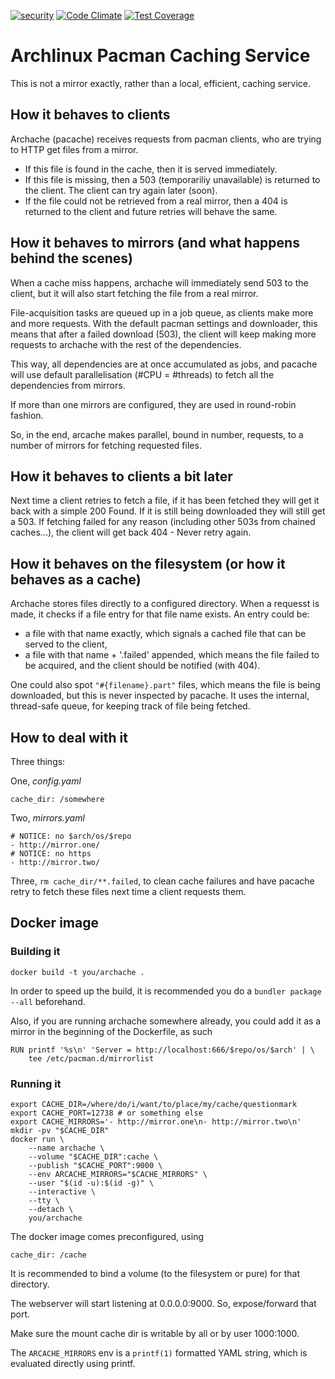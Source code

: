 [![security](https://hakiri.io/github/mouchtaris/pacache/master.svg)](https://hakiri.io/github/mouchtaris/pacache/master)
[![Code Climate](https://codeclimate.com/github/mouchtaris/pacache/badges/gpa.svg)](https://codeclimate.com/github/mouchtaris/pacache)
[![Test Coverage](https://codeclimate.com/github/mouchtaris/pacache/badges/coverage.svg)](https://codeclimate.com/github/mouchtaris/pacache/coverage)

# Archlinux Pacman Caching Service


This is not a mirror exactly, rather than a local, efficient, caching
service.

## How it behaves to clients

Archache (pacache) receives requests from pacman clients, who are
trying to HTTP get files from a mirror.

* If this file is found in the cache, then it is served immediately.
* If this file is missing, then a 503 (temporariliy unavailable) is
  returned to the client. The client can try again later (soon).
* If the file could not be retrieved from a real mirror, then a 404 is
  returned to the client and future retries will behave the same.

## How it behaves to mirrors (and what happens behind the scenes)

When a cache miss happens, archache will immediately send 503 to the
client, but it will also start fetching the file from a real mirror.

File-acquisition tasks are queued up in a job queue, as clients make
more and more requests. With the default pacman settings and
downloader, this means that after a failed download (503), the client
will keep making more requests to archache with the rest of the
dependencies.

This way, all dependencies are at once accumulated as jobs, and pacache
will use default parallelisation (#CPU = #threads) to fetch all the
dependencies from mirrors.

If more than one mirrors are configured, they are used in round-robin
fashion.

So, in the end, arcache makes parallel, bound in number, requests, to a
number of mirrors for fetching requested files.

## How it behaves to clients a bit later

Next time a client retries to fetch a file, if it has been fetched they
will get it back with a simple 200 Found. If it is still being
downloaded they will still get a 503. If fetching failed for any reason
(including other 503s from chained caches...), the client will get back
404 - Never retry again.

## How it behaves on the filesystem (or how it behaves as a cache)

Archache stores files directly to a configured directory. When a
requesst is made, it checks if a file entry for that file name exists.
An entry could be:

* a file with that name exactly, which signals a cached file that can
  be served to the client,
* a file with that name + '.failed' appended, which means the file
  failed to be acquired, and the client should be notified (with 404).

One could also spot `"#{filename}.part"` files, which means the file is
being downloaded, but this is never inspected by pacache. It uses the
internal, thread-safe queue, for keeping track of file being fetched.

## How to deal with it

Three things:

One, *config.yaml*

    cache_dir: /somewhere

Two, *mirrors.yaml*

    # NOTICE: no $arch/os/$repo
    - http://mirror.one/
    # NOTICE: no https
    - http://mirror.two/

Three, `rm cache_dir/**.failed`, to clean cache failures and have pacache
retry to fetch these files next time a client requests them.

## Docker image

### Building it

    docker build -t you/archache .

In order to speed up the build, it is recommended you do a `bundler
package --all` beforehand.

Also, if you are running archache somewhere already, you could add it
as a mirror in the beginning of the Dockerfile, as such

    RUN printf '%s\n' 'Server = http://localhost:666/$repo/os/$arch' | \
        tee /etc/pacman.d/mirrorlist

### Running it

    export CACHE_DIR=/where/do/i/want/to/place/my/cache/questionmark
    export CACHE_PORT=12738 # or something else
    export CACHE_MIRRORS='- http://mirror.one\n- http://mirror.two\n'
    mkdir -pv "$CACHE_DIR"
    docker run \
        --name archache \
        --volume "$CACHE_DIR":cache \
        --publish "$CACHE_PORT":9000 \
        --env ARCACHE_MIRRORS="$CACHE_MIRRORS" \
        --user "$(id -u):$(id -g)" \
        --interactive \
        --tty \
        --detach \
        you/archache

The docker image comes preconfigured, using

    cache_dir: /cache

It is recommended to bind a volume (to the filesystem or pure) for that
directory.

The webserver will start listening at 0.0.0.0:9000. So, expose/forward
that port.

Make sure the mount cache dir is writable by all or by user 1000:1000.

The `ARCACHE_MIRRORS` env is a `printf(1)` formatted YAML string,
which is evaluated directly using printf.
